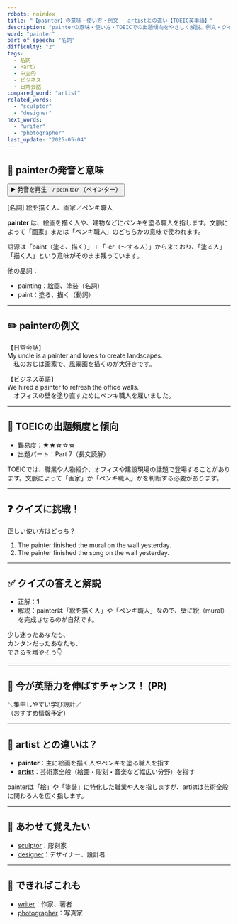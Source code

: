 ```yaml
---
robots: noindex
title: "【painter】の意味・使い方・例文 ― artistとの違い【TOEIC英単語】"
description: "painterの意味・使い方・TOEICでの出題傾向をやさしく解説。例文・クイズ付きでartistとの違いもわかりやすく学べます。"
word: "painter"
part_of_speech: "名詞"
difficulty: "2"
tags:
  - 名詞
  - Part7
  - 中立的
  - ビジネス
  - 日常会話
compared_word: "artist"
related_words:
  - "sculptor"
  - "designer"
next_words:
  - "writer"
  - "photographer"
last_update: "2025-05-04"
---
```


## 🔰 painterの発音と意味

<button class="play-audio" onclick="playTTS('painter')">
  <span class="play-audio-main">
    ▶️ 発音を再生　/ˈpeɪn.tər/
  </span>
  <span class="play-audio-sub">
    （ペインター）
  </span>
</button>

[名詞] 絵を描く人、画家／ペンキ職人

**painter** は、絵画を描く人や、建物などにペンキを塗る職人を指します。文脈によって「画家」または「ペンキ職人」のどちらかの意味で使われます。

語源は「paint（塗る、描く）」＋「-er（～する人）」から来ており、「塗る人」「描く人」という意味がそのまま残っています。

他の品詞：  
- painting：絵画、塗装（名詞）
- paint：塗る、描く（動詞）

---

## ✏️ painterの例文

【日常会話】  
My uncle is a painter and loves to create landscapes.  
　私のおじは画家で、風景画を描くのが大好きです。

【ビジネス英語】  
We hired a painter to refresh the office walls.  
　オフィスの壁を塗り直すためにペンキ職人を雇いました。

---

## 🎯 TOEICの出題頻度と傾向

- 難易度：★★☆☆☆
- 出題パート：Part 7（長文読解）

TOEICでは、職業や人物紹介、オフィスや建設現場の話題で登場することがあります。文脈によって「画家」か「ペンキ職人」かを判断する必要があります。

---

## ❓ クイズに挑戦！

正しい使い方はどっち？

1. The painter finished the mural on the wall yesterday.  
2. The painter finished the song on the wall yesterday.

---

## ✅ クイズの答えと解説

- 正解：**1**
- 解説：painterは「絵を描く人」や「ペンキ職人」なので、壁に絵（mural）を完成させるのが自然です。

少し迷ったあなたも、  
カンタンだったあなたも、  
できるを増やそう👇️

---

## 🚀 今が英語力を伸ばすチャンス！ (PR)

<div class="info-center">
＼集中しやすい学び設計／<br>  
（おすすめ情報予定）
</div>

---

## 🤔  artist との違いは？

- **painter**：主に絵画を描く人やペンキを塗る職人を指す
- **[artist](/word/artist/)**：芸術家全般（絵画・彫刻・音楽など幅広い分野）を指す

painterは「絵」や「塗装」に特化した職業や人を指しますが、artistは芸術全般に関わる人を広く指します。

---

## 🧩 あわせて覚えたい

- [sculptor](/word/sculptor/)：彫刻家
- [designer](/word/designer/)：デザイナー、設計者

---

## 📖 できればこれも

- [writer](/word/writer/)：作家、著者
- [photographer](/word/photographer/)：写真家

<!-- cvid: aid24_bid38 -->
